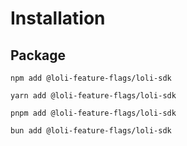 # Installation

## Package

<CodeGroup>
  <CodeGroupItem title="npm">

```bash:no-line-numbers
npm add @loli-feature-flags/loli-sdk
```
    
  </CodeGroupItem>

  <CodeGroupItem title="yarn">

```bash:no-line-numbers
yarn add @loli-feature-flags/loli-sdk
```

  </CodeGroupItem>

  <CodeGroupItem title="pnpm">

```bash:no-line-numbers
pnpm add @loli-feature-flags/loli-sdk
```
    
  </CodeGroupItem>

  <CodeGroupItem title="bun">

```bash:no-line-numbers
bun add @loli-feature-flags/loli-sdk
```

  </CodeGroupItem>
</CodeGroup>
